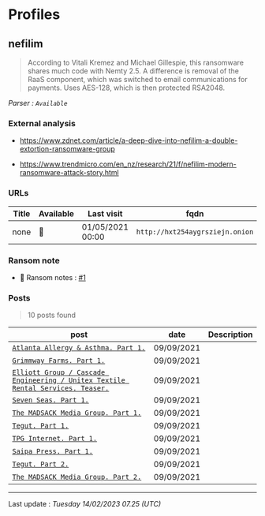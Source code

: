 # Profiles

## **nefilim**

> According to Vitali Kremez and Michael Gillespie, this ransomware shares much code with Nemty 2.5. A difference is removal of the RaaS component, which was switched to email communications for payments. Uses AES-128, which is then protected RSA2048.

_Parser : `Available`_

### External analysis
- https://www.zdnet.com/article/a-deep-dive-into-nefilim-a-double-extortion-ransomware-group

- https://www.trendmicro.com/en_nz/research/21/f/nefilim-modern-ransomware-attack-story.html

### URLs
| Title | Available | Last visit | fqdn | Screenshot 
|---|---|---|---|---|
| none | 🔴 | 01/05/2021 00:00 | `http://hxt254aygrsziejn.onion` | ❌ | 


### Ransom note
* 📝 Ransom notes :  <a href="/ransomware_notes/nefilim/nefilim.txt" target=_blank>#1</a> 

### Posts

> 10 posts found

| post | date | Description
|---|---|---|
| [`Atlanta Allergy & Asthma. Part 1.`](https://google.com/search?q=Atlanta+Allergy+%26+Asthma.+Part+1.) | 09/09/2021 |   |
| [`Grimmway Farms. Part 1.`](https://google.com/search?q=Grimmway+Farms.+Part+1.) | 09/09/2021 |   |
| [`Elliott Group / Cascade Engineering / Unitex Textile Rental Services. Teaser.`](https://google.com/search?q=Elliott+Group+%2F+Cascade+Engineering+%2F+Unitex+Textile+Rental+Services.+Teaser.) | 09/09/2021 |   |
| [`Seven Seas. Part 1.`](https://google.com/search?q=Seven+Seas.+Part+1.) | 09/09/2021 |   |
| [`The MADSACK Media Group. Part 1.`](https://google.com/search?q=The+MADSACK+Media+Group.+Part+1.) | 09/09/2021 |   |
| [`Tegut. Part 1.`](https://google.com/search?q=Tegut.+Part+1.) | 09/09/2021 |   |
| [`TPG Internet. Part 1.`](https://google.com/search?q=TPG+Internet.+Part+1.) | 09/09/2021 |   |
| [`Saipa Press. Part 1.`](https://google.com/search?q=Saipa+Press.+Part+1.) | 09/09/2021 |   |
| [`Tegut. Part 2.`](https://google.com/search?q=Tegut.+Part+2.) | 09/09/2021 |   |
| [`The MADSACK Media Group. Part 2.`](https://google.com/search?q=The+MADSACK+Media+Group.+Part+2.) | 09/09/2021 |   |

 --- 


Last update : _Tuesday 14/02/2023 07.25 (UTC)_
